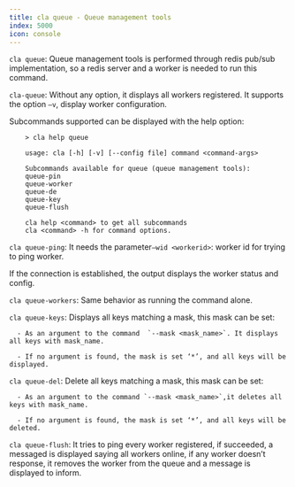 ```yaml
---
title: cla queue - Queue management tools
index: 5000
icon: console
---
```


`cla queue`: Queue management tools is performed through redis pub/sub
implementation, so a redis server and a worker is needed to run this command.

`cla-queue`: Without any option, it displays all workers registered.
It supports the option `–v`, display worker configuration.

Subcommands supported can be displayed with the help option:

        > cla help queue

        usage: cla [-h] [-v] [--config file] command <command-args>

        Subcommands available for queue (queue management tools):
        queue-pin
        queue-worker
        queue-de
        queue-key
        queue-flush

        cla help <command> to get all subcommands
        cla <command> -h for command options.

`cla queue-ping`: It needs the parameter`–wid <workerid>`: worker id for trying to ping worker.

If the connection is established, the output displays the worker status and config.

`cla queue-workers`: Same behavior as running the command alone.

`cla queue-keys`: Displays all keys matching  a mask, this mask can be set:

      - As an argument to the command  `--mask <mask_name>`. It displays all keys with mask_name.

      - If no argument is found, the mask is set ‘*’, and all keys will be displayed.


`cla queue-del`: Delete all keys matching a mask, this mask can be set:

      - As an argument to the command `--mask <mask_name>`,it deletes all keys with mask_name.

      - If no argument is found, the mask is set ‘*’, and all keys will be deleted.


`cla queue-flush`: It tries to ping every worker registered, if succeeded,
a messaged is displayed saying all workers online, if any worker doesn’t response,
it removes the worker from the queue and a message is displayed to inform.

